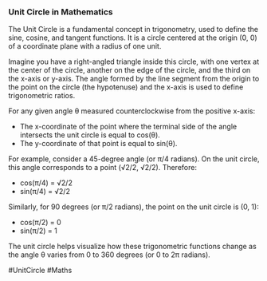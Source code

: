 ### Unit Circle in Mathematics

The Unit Circle is a fundamental concept in trigonometry, used to define the sine, cosine, and tangent functions. It is a circle centered at the origin (0, 0) of a coordinate plane with a radius of one unit.

Imagine you have a right-angled triangle inside this circle, with one vertex at the center of the circle, another on the edge of the circle, and the third on the x-axis or y-axis. The angle formed by the line segment from the origin to the point on the circle (the hypotenuse) and the x-axis is used to define trigonometric ratios.

For any given angle θ measured counterclockwise from the positive x-axis:
- The x-coordinate of the point where the terminal side of the angle intersects the unit circle is equal to cos(θ).
- The y-coordinate of that point is equal to sin(θ).

For example, consider a 45-degree angle (or π/4 radians). On the unit circle, this angle corresponds to a point (√2/2, √2/2). Therefore:
- cos(π/4) = √2/2
- sin(π/4) = √2/2

Similarly, for 90 degrees (or π/2 radians), the point on the unit circle is (0, 1):
- cos(π/2) = 0
- sin(π/2) = 1

The unit circle helps visualize how these trigonometric functions change as the angle θ varies from 0 to 360 degrees (or 0 to 2π radians).

#UnitCircle #Maths